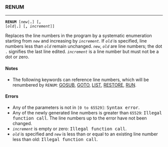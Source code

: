 ### RENUM
***
<code><b>RENUM</b> [<var>new</var>|<b>.</b>] [<b>,</b> [<var>old</var>|<b>.</b>] [<b>,</b> <var>increment</var>]]</code>

Replaces the line numbers in the program by a systematic enumeration starting from <code><var>new</var></code> and increasing by <code><var>increment</var></code>. If <code><var>old</var></code> is specified, line numbers less than <code><var>old</var></code> remain unchanged. <code><var>new</var></code>, <code><var>old</var></code> are line numbers; the dot <code>.</code> signifies the last line edited. <code><var>increment</var></code> is a line number but must not be a dot or zero.

#### Notes
* The following keywords can reference line numbers, which will be renumbered by `RENUM`: [GOSUB](#GOSUB), [GOTO](#GOTO), [LIST](#LIST), [RESTORE](#RESTORE), [RUN](#RUN).

#### Errors
* Any of the parameters is not in `[0 to 65529]`: <samp>Syntax error</samp>.
* Any of the newly generated line numbers is greater than `65529`: <samp>Illegal function call</samp>. The line numbers up to the error have not been changed.
* <code><var>increment</var></code> is empty or zero: <samp>Illegal function call</samp>.
* <code><var>old</var></code> is specified and <code><var>new</var></code> is less than or equal to an existing line number less than old: <samp>Illegal function call</samp>.

